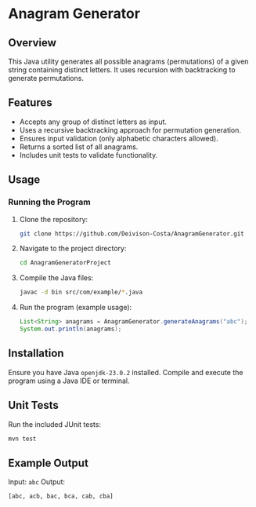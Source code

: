 # Anagram Generator

## Overview
This Java utility generates all possible anagrams (permutations) of a given string containing distinct letters. It uses recursion with backtracking to generate permutations.

## Features
- Accepts any group of distinct letters as input.
- Uses a recursive backtracking approach for permutation generation.
- Ensures input validation (only alphabetic characters allowed).
- Returns a sorted list of all anagrams.
- Includes unit tests to validate functionality.

## Usage
### Running the Program
1. Clone the repository:
   ```sh
   git clone https://github.com/Deivison-Costa/AnagramGenerator.git
   ```
2. Navigate to the project directory:
   ```sh
   cd AnagramGeneratorProject
   ```
3. Compile the Java files:
   ```sh
   javac -d bin src/com/example/*.java
   ```
4. Run the program (example usage):
   ```java
   List<String> anagrams = AnagramGenerator.generateAnagrams("abc");
   System.out.println(anagrams);
   ```

## Installation
Ensure you have Java `openjdk-23.0.2` installed. Compile and execute the program using a Java IDE or terminal.

## Unit Tests
Run the included JUnit tests:
```sh
mvn test
```

## Example Output
Input: `abc`
Output:
```
[abc, acb, bac, bca, cab, cba]
```

